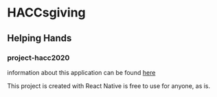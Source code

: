 # HACCsgiving  

## Helping Hands  

### project-hacc2020  

information about this application can be found [here](https://devpost.com/software/helping-hands-o96srp)  

This project is created with React Native is free to use for anyone, as is.
